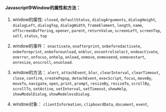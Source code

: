 ---
---

#### Javascript中Window的属性和方法：

1. window的属性:
`closed`, `defaultStatus`, `dialogArguments`, `dialogHeight`, `dialogLeft`, `dialogTop`, `dialogWidth`, `frameElement`, `length`, `name`, `offscreenBuffering`, `opener`, `parent`, `returnValue`, `screenLeft`, `screenTop`, `self`, `status`, `top`

2. window的事件：
`onactivate`, `onafterprint`, `onbeforedactivate`, `onbeforeprint`, `onbeforeunload`, `onblur`, `oncontrolselect`, `ondeactivate`, `onerror`, `onfocus`, `onhelp`, `onload`, `onmove`, `onmoveend`, `onmovestart`, `onresize`, `onscroll`, `onunload`.

3. window的方法：
`alert`, `attachEvent`, `blur`, `clearInterval`, `clearTimeout`, `close`, `confirm`, `createPopup`, `detachEvent`, `execScript`, `focus`, `moveBy`, `moveTo`, `navigate`, `open`, `print`, `prompt`, `resizeBy`, `resizeTo`, `scrollBy`, `scrollTo`, `setActive`, `setInterval`, `setTimeout`, `showHelp`, `showModalDialog`, `showModelessDialog`.

4. window对象：
`clientInformation`, `clipboardData`, `document`, `event`, 
